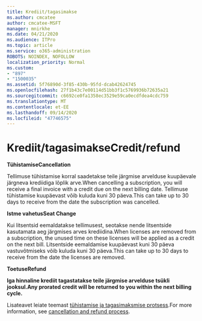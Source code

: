 ```yaml
---
title: Krediit/tagasimakse
ms.author: cmcatee
author: cmcatee-MSFT
manager: mnirkhe
ms.date: 04/21/2020
ms.audience: ITPro
ms.topic: article
ms.service: o365-administration
ROBOTS: NOINDEX, NOFOLLOW
localization_priority: Normal
ms.custom:
- "897"
- "1500035"
ms.assetid: 5f76890d-3f85-430b-95fd-dcab42624745
ms.openlocfilehash: 27f1b43c7e00114d51bb3f1c5769936b72635a21
ms.sourcegitcommit: c6692ce0fa1358ec3529e59ca0ecdfdea4cdc759
ms.translationtype: MT
ms.contentlocale: et-EE
ms.lasthandoff: 09/14/2020
ms.locfileid: "47746575"
---
```

# <a name="creditrefund"></a><span data-ttu-id="7ad94-102">Krediit/tagasimakse</span><span class="sxs-lookup"><span data-stu-id="7ad94-102">Credit/refund</span></span>

<span data-ttu-id="7ad94-103">**Tühistamise**</span><span class="sxs-lookup"><span data-stu-id="7ad94-103">**Cancellation**</span></span>
  
<span data-ttu-id="7ad94-104">Tellimuse tühistamise korral saadetakse teile järgmise arvelduse kuupäevale järgneva krediidiga lõplik arve.</span><span class="sxs-lookup"><span data-stu-id="7ad94-104">When cancelling a subscription, you will receive a final invoice with a credit due on the next billing date.</span></span> <span data-ttu-id="7ad94-105">Tellimuse tühistamise kuupäevast võib kuluda kuni 30 päeva.</span><span class="sxs-lookup"><span data-stu-id="7ad94-105">This can take up to 30 days to receive from the date the subscription was cancelled.</span></span>
  
<span data-ttu-id="7ad94-106">**Istme vahetus**</span><span class="sxs-lookup"><span data-stu-id="7ad94-106">**Seat Change**</span></span>
  
<span data-ttu-id="7ad94-107">Kui litsentsid eemaldatakse tellimusest, seotakse nende litsentside kasutamata aeg järgmises arves krediidina.</span><span class="sxs-lookup"><span data-stu-id="7ad94-107">When licenses are removed from a subscription, the unused time on these licenses will be applied as a credit on the next bill.</span></span> <span data-ttu-id="7ad94-108">Litsentside eemaldamise kuupäevast kuni 30 päeva vastuvõtmiseks võib kuluda kuni 30 päeva.</span><span class="sxs-lookup"><span data-stu-id="7ad94-108">This can take up to 30 days to receive from the date the licenses are removed.</span></span>

<span data-ttu-id="7ad94-109">**Toetuse**</span><span class="sxs-lookup"><span data-stu-id="7ad94-109">**Refund**</span></span>

<span data-ttu-id="7ad94-110">**Iga hinnaline krediit tagastatakse teile järgmise arvelduse tsükli jooksul.**</span><span class="sxs-lookup"><span data-stu-id="7ad94-110">**Any prorated credit will be returned to you within the next billing cycle.**</span></span>

<span data-ttu-id="7ad94-111">Lisateavet leiate teemast [tühistamise ja tagasimaksmise protsess](https://docs.microsoft.com/microsoft-365/commerce/subscriptions/cancel-your-subscription?view=o365-worldwide).</span><span class="sxs-lookup"><span data-stu-id="7ad94-111">For more information, see [cancellation and refund process](https://docs.microsoft.com/microsoft-365/commerce/subscriptions/cancel-your-subscription?view=o365-worldwide).</span></span> 
